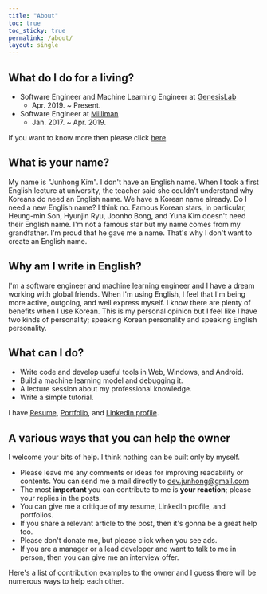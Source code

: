 ```yaml
---
title: "About"
toc: true
toc_sticky: true 
permalink: /about/
layout: single
---
```


## What do I do for a living? 
* Software Engineer and Machine Learning Engineer at [GenesisLab](http://www.genesislab.ai/#/)
    * Apr. 2019. ~ Present. 
* Software Engineer at [Milliman](http://kr.milliman.com/)
    * Jan. 2017. ~ Apr. 2019. 

If you want to know more then please click [here](https://www.linkedin.com/in/devjunhong/). 

## What is your name? 

My name is "Junhong Kim". I don't have an English name. When I took a first English lecture at university, the teacher said she couldn't understand why Koreans do need an English name. We have a Korean name already. Do I need a new English name? I think no. Famous Korean stars, in particular, Heung-min Son, Hyunjin Ryu, Joonho Bong, and Yuna Kim doesn't need their English name. I'm not a famous star but my name comes from my grandfather. I'm proud that he gave me a name. That's why I don't want to create an English name. 

## Why am I write in English? 

I'm a software engineer and machine learning engineer and I have a dream working with global friends. When I'm using English, I feel that I'm being more active, outgoing, and well express myself. I know there are plenty of benefits when I use Korean. This is my personal opinion but I feel like I have two kinds of personality; speaking Korean personality and speaking English personality.

## What can I do? 
* Write code and develop useful tools in Web, Windows, and Android.
* Build a machine learning model and debugging it. 
* A lecture session about my professional knowledge.
* Write a simple tutorial.

I have [Resume](https://drive.google.com/file/d/1Rswbh2AePIQTFZuL6wUOZ6O-nwocLh0n/view?usp=sharing), [Portfolio](https://docs.google.com/presentation/d/1c-aUKpOT_dNFsIb1vGjikRHjwygQDHHOBpiWjjEE064/edit?usp=sharing), and [LinkedIn profile](https://www.linkedin.com/in/devjunhong/).

## A various ways that you can help the owner
I welcome your bits of help. I think nothing can be built only by myself. 
* Please leave me any comments or ideas for improving readability or contents. You can send me a mail directly to dev.junhong@gmail.com
* The most **important** you can contribute to me is **your reaction**; please your replies in the posts. 
* You can give me a critique of my resume, LinkedIn profile, and portfolios. 
* If you share a relevant article to the post, then it's gonna be a great help too. 
* Please don't donate me, but please click when you see ads. 
* If you are a manager or a lead developer and want to talk to me in person, then you can give me an interview offer. 

Here's a list of contribution examples to the owner and I guess there will be numerous ways to help each other. 
